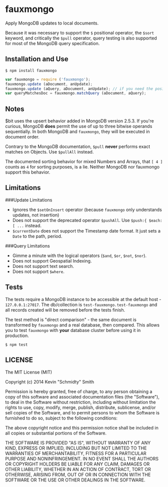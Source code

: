 fauxmongo
=========
Apply MongoDB updates to local documents.

Because it was necessary to support the `$` positional operator, the `$sort` keyword, and critically
the `$pull` operator, query testing is also supported for most of the MongoDB query specification.


Installation and Use
--------------------
```shell
$ npm install fauxmongo
```
```javascript
var fauxmongo = require ('fauxmongo');
fauxmongo.update (aDocument, anUpdate);
fauxmongo.update (aQuery, aDocument, anUpdate); // if you need the positional operator
var queryMatchesDoc = fauxmongo.matchQuery (aDocument, aQuery);
```


Notes
-----
$bit uses the upsert behavior added in MongoDB version 2.5.3. If you're curious, MongoDB **does**
permit the use of up to three bitwise operands sequentially. In both MongoDB and `fauxmongo`, they
will be executed in document order.

Contrary to the MongoDB documentation, `$pull` **never** performs exact matches on Objects. Use
`$pullAll` instead.

The documented sorting behavior for mixed Numbers and Arrays, that `[ 4 ]` counts as `4` for sorting
purposes, is a lie. Neither MongoDB nor fauxmongo support this behavior.


Limitations
-----------
###Update Limitations
 * Ignores the `$setOnInsert` operator (because `fauxmongo` only understands updates, not insertion)
 * Does not support the deprecated operator `$pushAll`. Use `$push:{ $each:[ ...` instead.
 * `$currentDate` does not support the Timestamp date format. It just sets a `Date` to the path, period.

###Query Limitations
 * Gimme a minute with the logical operators (`$and`, `$or`, `$not`, `$nor`).
 * Does not support Geospatial Indexing.
 * Does not support text search.
 * Does not support `$where`.


Tests
-----
The tests require a MongoDB instance to be accessible at the default host - `127.0.0.1:27017`. The
db/collection is `test-fauxmongo.test-fauxmongo` and all records created will be removed before the
tests finish.

The test method is "direct comparison" - the same document is transformed by `fauxmongo` and a real
database, then compared. This allows you to test `fauxmongo` with **your** database cluster before
using it in production.

```shell
$ npm test
```


LICENSE
-------
The MIT License (MIT)

Copyright (c) 2014 Kevin "Schmidty" Smith

Permission is hereby granted, free of charge, to any person obtaining a copy
of this software and associated documentation files (the "Software"), to deal
in the Software without restriction, including without limitation the rights
to use, copy, modify, merge, publish, distribute, sublicense, and/or sell
copies of the Software, and to permit persons to whom the Software is
furnished to do so, subject to the following conditions:

The above copyright notice and this permission notice shall be included in all
copies or substantial portions of the Software.

THE SOFTWARE IS PROVIDED "AS IS", WITHOUT WARRANTY OF ANY KIND, EXPRESS OR
IMPLIED, INCLUDING BUT NOT LIMITED TO THE WARRANTIES OF MERCHANTABILITY,
FITNESS FOR A PARTICULAR PURPOSE AND NONINFRINGEMENT. IN NO EVENT SHALL THE
AUTHORS OR COPYRIGHT HOLDERS BE LIABLE FOR ANY CLAIM, DAMAGES OR OTHER
LIABILITY, WHETHER IN AN ACTION OF CONTRACT, TORT OR OTHERWISE, ARISING FROM,
OUT OF OR IN CONNECTION WITH THE SOFTWARE OR THE USE OR OTHER DEALINGS IN THE
SOFTWARE.
